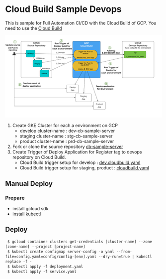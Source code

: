 # Cloud Build Sample Devops

This is sample for Full Automation CI/CD with the Cloud Build of GCP.
You need to use the [Cloud Build](https://cloud.google.com/cloud-build/?hl=ja)

![chart](./cloud-build-auto-eng.png)

1. Create GKE Cluster for each a environment on GCP
	- develop cluster-name : dev-cb-sample-server
	- staging cluster-name : stg-cb-sample-server
	- product cluster-name : prd-cb-sample-server
2. Fork or clone the source repository [cb-sample-server](https://github.com/sanleon/cb-sample-server)
3. Create Trigger of Deploy Application for Register tag to devops repository on Cloud Build.
   	- Cloud Build trigger setup for develop : [dev.cloudbuild.yaml](./dev.cloudbuild.yaml)
	- Cloud Build trigger setup for staging, product : [cloudbuild.yaml](./cloudbuild.yaml)


## Manual Deploy

### Prepare

- install gcloud sdk
- install kubectl

## Deploy

```~shell
 $ gcloud container clusters get-credentials [cluster-name] --zone [zone-name] --project [project-name]
 $ kubectl create configmap server-config -o yaml --from-file=config.yaml=config/config-[env].yaml --dry-run=true | kubectl replace -f -
 $ kubectl apply -f deployment.yaml
 $ kubectl apply -f service.yaml
```